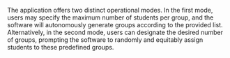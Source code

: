 The application offers two distinct operational modes. In the first mode, users may specify the maximum number of students per group, and the software will autonomously generate groups according to the provided list. Alternatively, in the second mode, users can designate the desired number of groups, prompting the software to randomly and equitably assign students to these predefined groups.
